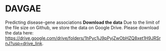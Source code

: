 # DAVGAE
Predicting disease-gene associations 
**Download the data**
Due to the limit of the file size on Github, we store the data on Google Drive. Please download the data here: https://drive.google.com/drive/folders/1hPyc1jJ9pPyjZwObHZQ8xet1H9JRSrnJ?usp=drive_link.
